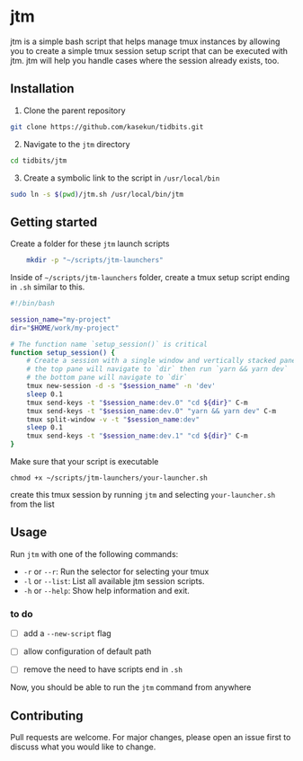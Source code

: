 # jtm

jtm is a simple bash script that helps manage tmux instances by allowing you to create a simple
tmux session setup script that can be executed with jtm. 
jtm will help you handle cases where the session already exists, too.

## Installation

1. Clone the parent repository
```bash
git clone https://github.com/kasekun/tidbits.git
```

2. Navigate to the `jtm` directory
```bash
cd tidbits/jtm
```

3. Create a symbolic link to the script in `/usr/local/bin`
```bash
sudo ln -s $(pwd)/jtm.sh /usr/local/bin/jtm
```

## Getting started

Create a folder for these `jtm` launch scripts
```sh
    mkdir -p "~/scripts/jtm-launchers"
```

Inside of `~/scripts/jtm-launchers` folder, create a tmux setup script ending in `.sh` similar to this.

```sh
#!/bin/bash

session_name="my-project"
dir="$HOME/work/my-project"

# The function name `setup_session()` is critical
function setup_session() {
    # Create a session with a single window and vertically stacked panes
    # the top pane will navigate to `dir` then run `yarn && yarn dev`
    # the bottom pane will navigate to `dir`
    tmux new-session -d -s "$session_name" -n 'dev'
    sleep 0.1
    tmux send-keys -t "$session_name:dev.0" "cd ${dir}" C-m
    tmux send-keys -t "$session_name:dev.0" "yarn && yarn dev" C-m
    tmux split-window -v -t "$session_name:dev"
    sleep 0.1
    tmux send-keys -t "$session_name:dev.1" "cd ${dir}" C-m
}
```

Make sure that your script is executable 

`chmod +x ~/scripts/jtm-launchers/your-launcher.sh`

create this tmux session by running `jtm` and selecting `your-launcher.sh` from the list

## Usage

Run `jtm` with one of the following commands:

- `-r` or `--r`: Run the selector for selecting your tmux
- `-l` or `--list`: List all available jtm session scripts.
- `-h` or `--help`: Show help information and exit.

### to do

 - [ ] add a `--new-script` flag 
 - [ ] allow configuration of default path 
 - [ ] remove the need to have scripts end in `.sh`



Now, you should be able to run the `jtm` command from anywhere

## Contributing

Pull requests are welcome. For major changes, please open an issue first to discuss what you would like to change.
